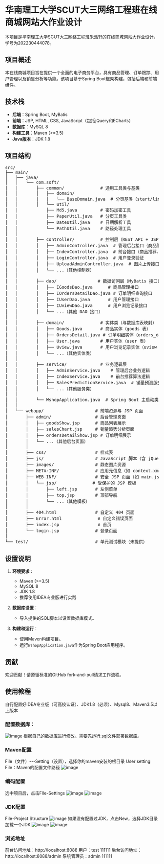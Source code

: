 # 华南理工大学SCUT大三网络工程班在线商城网站大作业设计

本项目是华南理工大学SCUT大三网络工程班朱浩轩的在线商城网站大作业设计，学号为202230444078。

## 项目概述

本在线商城项目旨在提供一个全面的电子商务平台，具有商品管理、订单跟踪、用户管理以及销售分析等功能。该项目基于Spring Boot框架构建，包括后端和前端组件。

## 技术栈

- **后端**：Spring Boot, MyBatis
- **前端**：JSP, HTML, CSS, JavaScript（包括jQuery和ECharts）
- **数据库**：MySQL 8
- **构建工具**：Maven (>=3.5)
- **Java版本**：JDK 1.8

## 项目结构
<pre>
src/
├── main/
│   ├── java/
│   │   └── com.soft/
│   │       ├── common/              # 通用工具类与基类
│   │       │   ├── domain/
│   │       │   │   └── BaseDomain.java  # 分页基类（start/limit）
│   │       │   └── util/
│   │           ├── Md5.java         # 密码加密工具
│   │           ├── PaperUtil.java   # 分页工具类
│   │           ├── DateUtil.java    # 日期解析工具
│   │           └── PathUtil.java    # 路径处理工具
│   │
│   │       ├── controller/          # 控制层（REST API + JSP 路由）
│   │       │   ├── AdminController.java  # 管理后台接口（商品管理、订单统计、销售趋势）
│   │       │   ├── IndexController.java  # 前台接口（商品推荐、留言管理）
│   │       │   ├── LoginController.java  # 用户登录验证
│   │       │   ├── UploadAdminController.java  # 图片上传接口
│   │       │   └── ...（其他控制器）
│   │
│   │       ├── dao/                # 数据访问层（MyBatis 接口）
│   │       │   ├── IGoodsDao.java      # 商品管理接口
│   │       │   ├── IOrdersDetailDao.java # 订单明细查询接口
│   │       │   ├── IUserDao.java       # 用户管理接口
│   │       │   ├── IUviewDao.java      # 用户浏览记录接口
│   │       │   └── ...（其他 DAO 接口）
│   │
│   │       ├── domain/              # 实体类（与数据库表映射）
│   │       │   ├── Goods.java       # 商品实体（goods 表）
│   │       │   ├── OrdersDetail.java # 订单明细实体（orders_detail 表）
│   │       │   ├── User.java        # 用户实体（user 表）
│   │       │   ├── Uview.java       # 用户浏览记录实体（uview 表）
│   │       │   └── ...（其他实体类）
│   │
│   │       ├── service/             # 业务逻辑层
│   │       │   ├── AdminService.java    # 管理后台业务逻辑
│   │       │   ├── IndexService.java    # 前台推荐算法逻辑
│   │       │   ├── SalesPredictionService.java  # 销量预测服务
│   │       │   └── ...（其他服务类）
│   │
│   │       └── WshopApplication.java  # Spring Boot 主启动类
│   │
│   └── webapp/                    # 前端资源与 JSP 页面
│       ├── admin/                 # 后台管理页面
│       │   ├── goodsShow.jsp      # 商品列表展示
│       │   ├── salesChart.jsp     # 销量趋势分析页面
│       │   ├── ordersDetailShow.jsp # 订单明细展示
│       │   └── ...（其他后台页面）
│       │
│       ├── css/                   # 样式表
│       ├── js/                    # JavaScript 脚本（含 jQuery、ECharts）
│       ├── images/                # 静态图片资源
│       ├── META-INF/              # 应用元信息（如 context.xml）
│       ├── WEB-INF/               # 安全 JSP 页面（如 main.jsp）
│       │   └── jsp/              # 受保护的 JSP 模板
│       │       ├── left.jsp       # 左侧菜单
│       │       ├── top.jsp        # 顶部导航
│       │       └── ...（其他模板）
│       │
│       ├── 404.html               # 自定义 404 页面
│       ├── Error.html              # 自定义错误页面
│       ├── index.jsp               # 首页
│       └── login.jsp              # 登录页面
│
└── test/                          # 单元测试模块（未提供）
</pre>
## 设置说明

1. **环境要求**：
   - Maven (>=3.5)
   - MySQL 8
   - JDK 1.8
   - 推荐使用IDEA专业版进行实践

2. **数据库设置**：
   - 导入提供的SQL脚本以设置数据库模式。

3. **构建和运行**：
   - 使用Maven构建项目。
   - 运行`WshopApplication.java`作为Spring Boot应用程序。

## 贡献

欢迎贡献！请遵循标准的GitHub fork-and-pull请求工作流程。

## 使用教程
自行配置好IDEA专业版（可高校认证）、JDK1.8（必须）、Mysql8、Maven3.5以上版本

### 配置数据库：
![image](https://github.com/user-attachments/assets/d3e68cbf-8b55-4098-b85b-ef145ab3862e)
根据自己的数据库进行修改。需要先运行.sql文件部署数据库。

### Maven配置
File（文件）---Setting（设置），选择你的maven安装的根目录
User setting File：Maven的配置文件路径
![image](https://github.com/user-attachments/assets/1fa426a9-5ebc-476d-a4d5-bbbf955fc1d6)

### 编码配置
选中项目后，点击FIle-Settings
![image](https://github.com/user-attachments/assets/fac29b93-d421-437e-a1f3-ddd923e38103)
![image](https://github.com/user-attachments/assets/9e91ac94-0ffc-4ff4-93e8-4ff845169a4f)

### JDK配置
File-Project Structure
![image](https://github.com/user-attachments/assets/2149ba7b-1e90-4ccf-aec5-4c9514c1db7b)
如果没有配置过JDK，点击New，选择JDK目录加载一个JDK
![image](https://github.com/user-attachments/assets/609beee5-3197-46bf-b195-12bd5a5c9b09)
![image](https://github.com/user-attachments/assets/ac726eac-a8e4-4de8-9aef-25173e2b9e9d)

### 浏览地址
前台访问地址：http://localhost:8088
用户：test		111111
后台访问地址：http://localhost:8088/admin
系统管理员：admin 	111111
